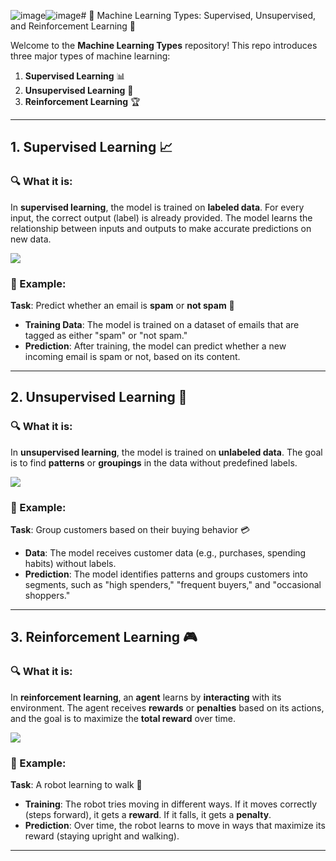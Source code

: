 ![image](https://github.com/user-attachments/assets/44a6f85e-39c3-41b7-9fc2-8ee814939c6d)![image](https://github.com/user-attachments/assets/9e5c9deb-a5e4-4aad-bb94-5ca109c006b6)# 🚀 Machine Learning Types: Supervised, Unsupervised, and Reinforcement Learning 🤖

Welcome to the **Machine Learning Types** repository! This repo introduces three major types of machine learning:

1. **Supervised Learning** 📊
2. **Unsupervised Learning** 🧠
3. **Reinforcement Learning** 🏆

---

## 1. **Supervised Learning** 📈

### 🔍 What it is:
In **supervised learning**, the model is trained on **labeled data**. For every input, the correct output (label) is already provided. The model learns the relationship between inputs and outputs to make accurate predictions on new data.

<img src="https://miro.medium.com/v2/1*Iz7bCLrPTImnBDOOEyE3LA.png" />

### 📝 Example:
**Task**: Predict whether an email is **spam** or **not spam** 📧

- **Training Data**: The model is trained on a dataset of emails that are tagged as either "spam" or "not spam."
- **Prediction**: After training, the model can predict whether a new incoming email is spam or not, based on its content.

---

## 2. **Unsupervised Learning** 🧐

### 🔍 What it is:
In **unsupervised learning**, the model is trained on **unlabeled data**. The goal is to find **patterns** or **groupings** in the data without predefined labels.

<img src="https://images.ctfassets.net/8r8i0zgzl3nn/7mfEkZOxBYWgKJ79u1Q4Xn/729ffa2e24ff5e7cfbb24a4289b01475/Unsupervised-Learning-in-ML-1.png" />

### 📝 Example:
**Task**: Group customers based on their buying behavior 💳

- **Data**: The model receives customer data (e.g., purchases, spending habits) without labels.
- **Prediction**: The model identifies patterns and groups customers into segments, such as "high spenders," "frequent buyers," and "occasional shoppers."

---

## 3. **Reinforcement Learning** 🎮

### 🔍 What it is:
In **reinforcement learning**, an **agent** learns by **interacting** with its environment. The agent receives **rewards** or **penalties** based on its actions, and the goal is to maximize the **total reward** over time.

<img src="https://www.odinschool.com/hs-fs/hubfs/OdinSchool_V3/Blog%20Images/Inside%20Images/28%20b.webp?width=605&height=432&name=28%20b.webp" />

### 📝 Example:
**Task**: A robot learning to walk 🤖

- **Training**: The robot tries moving in different ways. If it moves correctly (steps forward), it gets a **reward**. If it falls, it gets a **penalty**.
- **Prediction**: Over time, the robot learns to move in ways that maximize its reward (staying upright and walking).

---

